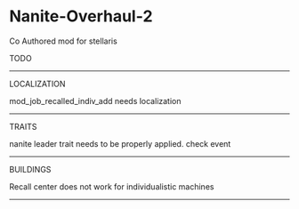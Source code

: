 # Nanite-Overhaul-2
Co Authored mod for stellaris

TODO

---------------------------------------------------------------------------

LOCALIZATION

mod_job_recalled_indiv_add needs localization

------------------------------------------------------------------------------

TRAITS

nanite leader trait needs to be properly applied. check event

-----------------------------------------------------------------------------

BUILDINGS

Recall center does not work for individualistic machines

---------------------------------------------------------------------------
